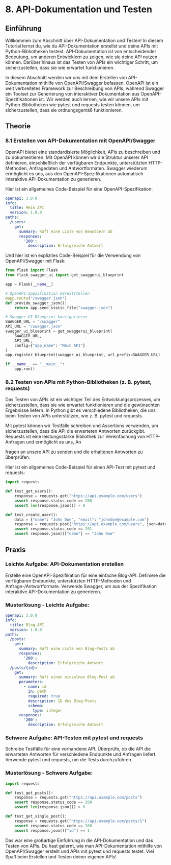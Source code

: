 # 8. API-Dokumentation und Testen

## Einführung
Willkommen zum Abschnitt über API-Dokumentation und Testen! In diesem Tutorial lernst du, wie du API-Dokumentation erstellst und deine APIs mit Python-Bibliotheken testest. API-Dokumentation ist von entscheidender Bedeutung, um anderen Entwicklern zu zeigen, wie sie deine API nutzen können. Darüber hinaus ist das Testen von APIs ein wichtiger Schritt, um sicherzustellen, dass sie wie erwartet funktionieren.

In diesem Abschnitt werden wir uns mit dem Erstellen von API-Dokumentation mithilfe von OpenAPI/Swagger befassen. OpenAPI ist ein weit verbreitetes Framework zur Beschreibung von APIs, während Swagger ein Toolset zur Generierung von interaktiver Dokumentation aus OpenAPI-Spezifikationen ist. Wir werden auch lernen, wie wir unsere APIs mit Python-Bibliotheken wie pytest und requests testen können, um sicherzustellen, dass sie ordnungsgemäß funktionieren.

## Theorie

### 8.1 Erstellen von API-Dokumentation mit OpenAPI/Swagger
OpenAPI bietet eine standardisierte Möglichkeit, APIs zu beschreiben und zu dokumentieren. Mit OpenAPI können wir die Struktur unserer API definieren, einschließlich der verfügbaren Endpunkte, unterstützten HTTP-Methoden, Anfragedaten und Antwortformaten. Swagger wiederum ermöglicht es uns, aus den OpenAPI-Spezifikationen automatisch interaktive API-Dokumentation zu generieren.

Hier ist ein allgemeines Code-Beispiel für eine OpenAPI-Spezifikation:

```yaml
openapi: 3.0.0
info:
  title: Mein API
  version: 1.0.0
paths:
  /users:
    get:
      summary: Ruft eine Liste von Benutzern ab
      responses:
        '200':
          description: Erfolgreiche Antwort
```

Und hier ist ein explizites Code-Beispiel für die Verwendung von OpenAPI/Swagger mit Flask:

```python
from flask import Flask
from flask_swagger_ui import get_swaggerui_blueprint

app = Flask(__name__)

# OpenAPI-Spezifikation bereitstellen
@app.route("/swagger.json")
def provide_swagger_json():
    return app.send_static_file("swagger.json")

# Swagger-UI-Blueprint konfigurieren
SWAGGER_URL = "/swagger"
API_URL = "/swagger.json"
swagger_ui_blueprint = get_swaggerui_blueprint(
    SWAGGER_URL,
    API_URL,
    config={"app_name": "Mein API"}
)
app.register_blueprint(swagger_ui_blueprint, url_prefix=SWAGGER_URL)

if __name__ == "__main__":
    app.run()
```

### 8.2 Testen von APIs mit Python-Bibliotheken (z. B. pytest, requests)
Das Testen von APIs ist ein wichtiger Teil des Entwicklungsprozesses, um sicherzustellen, dass sie wie erwartet funktionieren und die gewünschten Ergebnisse liefern. In Python gibt es verschiedene Bibliotheken, die uns beim Testen von APIs unterstützen, wie z. B. pytest und requests.

Mit pytest können wir Testfälle schreiben und Assertions verwenden, um sicherzustellen, dass die API die erwarteten Antworten zurückgibt. Requests ist eine leistungsstarke Bibliothek zur Vereinfachung von HTTP-Anfragen und ermöglicht es uns, An

fragen an unsere API zu senden und die erhaltenen Antworten zu überprüfen.

Hier ist ein allgemeines Code-Beispiel für einen API-Test mit pytest und requests:

```python
import requests

def test_get_users():
    response = requests.get("https://api.example.com/users")
    assert response.status_code == 200
    assert len(response.json()) > 0

def test_create_user():
    data = {"name": "John Doe", "email": "johndoe@example.com"}
    response = requests.post("https://api.example.com/users", json=data)
    assert response.status_code == 201
    assert response.json()["name"] == "John Doe"
```

## Praxis

### Leichte Aufgabe: API-Dokumentation erstellen
Erstelle eine OpenAPI-Spezifikation für eine einfache Blog-API. Definiere die verfügbaren Endpunkte, unterstützten HTTP-Methoden und Anfrage-/Antwortformate. Verwende Swagger, um aus der Spezifikation interaktive API-Dokumentation zu generieren.

### Musterlösung - Leichte Aufgabe:
```yaml
openapi: 3.0.0
info:
  title: Blog-API
  version: 1.0.0
paths:
  /posts:
    get:
      summary: Ruft eine Liste von Blog-Posts ab
      responses:
        '200':
          description: Erfolgreiche Antwort
  /posts/{id}:
    get:
      summary: Ruft einen einzelnen Blog-Post ab
      parameters:
        - name: id
          in: path
          required: true
          description: ID des Blog-Posts
          schema:
            type: integer
      responses:
        '200':
          description: Erfolgreiche Antwort
```

### Schwere Aufgabe: API-Testen mit pytest und requests
Schreibe Testfälle für eine vorhandene API. Überprüfe, ob die API die erwarteten Antworten für verschiedene Endpunkte und Anfragen liefert. Verwende pytest und requests, um die Tests durchzuführen.

### Musterlösung - Schwere Aufgabe:
```python
import requests

def test_get_posts():
    response = requests.get("https://api.example.com/posts")
    assert response.status_code == 200
    assert len(response.json()) > 0

def test_get_single_post():
    response = requests.get("https://api.example.com/posts/1")
    assert response.status_code == 200
    assert response.json()["id"] == 1
```

Das war eine großartige Einführung in die API-Dokumentation und das Testen von APIs. Du hast gelernt, wie man API-Dokumentation mithilfe von OpenAPI/Swagger erstellt und APIs mit pytest und requests testet. Viel Spaß beim Erstellen und Testen deiner eigenen APIs!